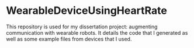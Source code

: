 # WearableDeviceUsingHeartRate
This repository is used for my dissertation project: augmenting communication with wearable robots. It details the code that I generated as well as some example files from devices that I used.

